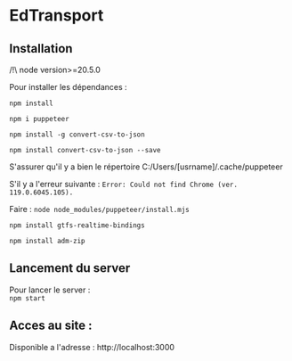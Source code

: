 # EdTransport

## Installation
/!\ node version>=20.5.0

Pour installer les dépendances :  

```npm install```

```npm i puppeteer```

```npm install -g convert-csv-to-json```

```npm install convert-csv-to-json --save```

S'assurer qu'il y a bien le répertoire C:/Users/[usrname]/.cache/puppeteer

S'il y a l'erreur suivante :
```Error: Could not find Chrome (ver. 119.0.6045.105).```

Faire :
```node node_modules/puppeteer/install.mjs```

```npm install gtfs-realtime-bindings```

```npm install adm-zip```

## Lancement du server
Pour lancer le server :  
```npm start```

## Acces au site : 
Disponible a l'adresse : http://localhost:3000
